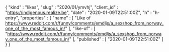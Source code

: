 {
  "kind" : "likes",
  "slug" : "2020/01/ymvhj",
  "client_id" : "https://indigenous.realize.be",
  "date" : "2020-01-09T22:51:00Z",
  "h" : "h-entry",
  "properties" : {
    "name" : [ "Like of https://www.reddit.com/r/funny/comments/emdljs/a_sexshop_from_norway_one_of_the_most_famous_in/" ],
    "like-of" : [ "https://www.reddit.com/r/funny/comments/emdljs/a_sexshop_from_norway_one_of_the_most_famous_in/" ],
    "published" : [ "2020-01-09T22:51:00Z" ]
  }
}
